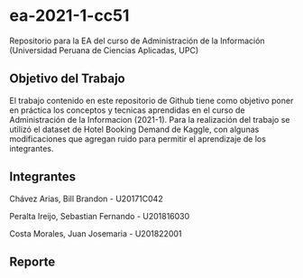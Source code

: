 # ea-2021-1-cc51
Repositorio para la EA del curso de Administración de la Información (Universidad Peruana de Ciencias Aplicadas, UPC)
## Objetivo del Trabajo
El trabajo contenido en este repositorio de Github tiene como objetivo poner en práctica los conceptos y tecnicas aprendidas en el curso de Administración de la Informacion (2021-1). Para la realización del trabajo se utilizó el dataset de Hotel Booking Demand de Kaggle, con algunas modificaciones que agregan ruido para permitir el aprendizaje de los integrantes.
## Integrantes
Chávez Arias, Bill Brandon - U20171C042

Peralta Ireijo, Sebastian Fernando - U201816030

Costa Morales, Juan Josemaria  - U201822001
## Reporte

